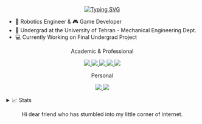 <p align="center">
<a href="https://git.io/typing-svg"><img src="https://readme-typing-svg.demolab.com?font=Fira+Code&duration=1000&pause=1000&color=38C2FF&center=true&vCenter=true&random=false&width=435&lines=Arvin+Mohammadi;Robotics+Engineer+%26+Game+Developer" alt="Typing SVG" /></a>

- 🤖 Robotics Engineer & 🎮 Game Developer
- 📖 Undergrad at the University of Tehran - Mechanical Engineering Dept.
- 💻 Currently Working on Final Undergrad Project

<p align="center">
  Academic & Professional

<p align="center">
  <a href="mailto:arvin.mohammadi@ut.ac.ir">
    <img src="https://img.shields.io/badge/-Email-red?style=flat-square&logo=gmail&logoColor=white">
  </a>
  <a href="https://www.linkedin.com/in/arvin-mohammadi/">
    <img src="https://img.shields.io/badge/-Linkedin-blue?style=flat-square&logo=linkedin">
  </a>
  <a href='https://scholar.google.com/citations?hl=en&user=he-M2gUAAAAJ'>
      <img src='https://img.shields.io/badge/Scholar-100000?style=flat&logo=GoogleScholar&logoColor=white&&color=0181FF'>
  </a>
  <a href='https://orcid.org/my-orcid?orcid=0000-0003-4533-463X'>
      <img src='https://img.shields.io/badge/orcid-badge?style=flat-square&logo=orcid&logoColor=rgb'>
  </a>
  <a href='https://www.researchgate.net/profile/Arvin-Mohammadi-3'>
      <img src='https://img.shields.io/badge/researchgate-badge?style=flat-square&logo=researchgate&logoColor=black&labelColor=white&color=black'>
  </a>


<p align="center">
  Personal

<p align="center">
  <a href="mailto:arvin1844m@gmail.com">
    <img src="https://img.shields.io/badge/-Email-red?style=flat-square&logo=gmail&logoColor=white">
  </a>
  <a href='https://medium.com/@arvin-mohammadi'>
      <img src='https://img.shields.io/badge/Medium-white?style=flat-square&logo=medium&logoColor=black'>
  </a>

<details>
  <summary>📈 Stats</summary>
  <br>
  My Github Stats

  ![](http://github-profile-summary-cards.vercel.app/api/cards/profile-details?username=arthasmenethil-a&theme=dracula)
  ![](http://github-profile-summary-cards.vercel.app/api/cards/repos-per-language?username=arthasmenethil-a&theme=dracula) 
  ![](http://github-profile-summary-cards.vercel.app/api/cards/most-commit-language?username=arthasmenethil-a&theme=dracula)

</details>

<p align="center">
Hi dear friend who has stumbled into my little corner of internet. 
